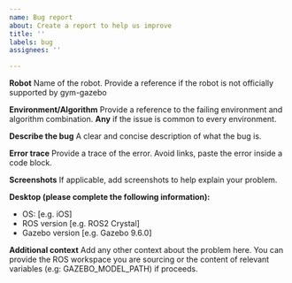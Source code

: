 ```yaml
---
name: Bug report
about: Create a report to help us improve
title: ''
labels: bug
assignees: ''

---
```


**Robot**
Name of the robot. Provide a reference if the robot is not officially supported by gym-gazebo

**Environment/Algorithm**
Provide a reference to the failing environment and algorithm combination. **Any** if the issue is common to every environment.

**Describe the bug**
A clear and concise description of what the bug is.

**Error trace**
Provide a trace of the error. Avoid links, paste the error inside a code block.

**Screenshots**
If applicable, add screenshots to help explain your problem.

**Desktop (please complete the following information):**
 - OS: [e.g. iOS]
 - ROS version [e.g. ROS2 Crystal]
 - Gazebo version [e.g. Gazebo 9.6.0]

**Additional context**
Add any other context about the problem here. You can provide the ROS workspace you are sourcing or the content of relevant variables (e.g: GAZEBO_MODEL_PATH) if proceeds.
